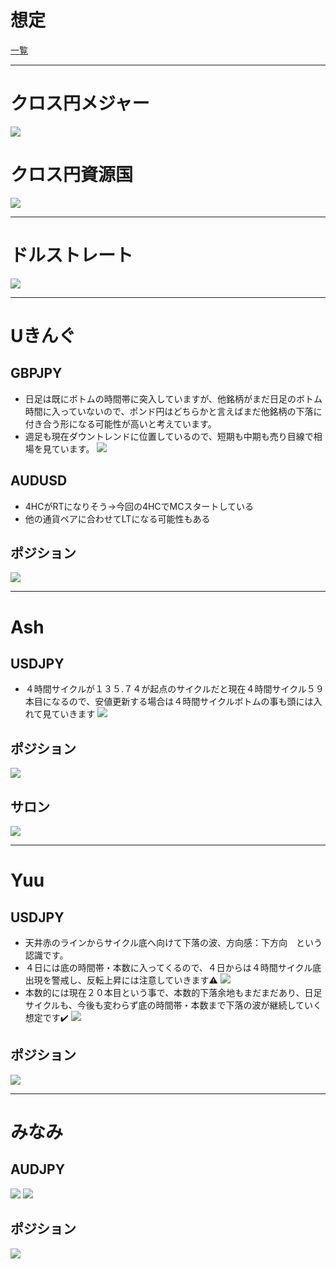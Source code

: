 # 想定
[一覧](../../index.md)

---
# クロス円メジャー
![](img/2023-01-02-18-54-19.png)

# クロス円資源国
![](img/2023-01-02-18-55-36.png)

---
# ドルストレート
![](img/2023-01-02-18-56-19.png)

---
# Uきんぐ
## GBPJPY
- 日足は既にボトムの時間帯に突入していますが、他銘柄がまだ日足のボトム時間に入っていないので、ポンド円はどちらかと言えばまだ他銘柄の下落に付き合う形になる可能性が高いと考えています。
- 週足も現在ダウントレンドに位置しているので、短期も中期も売り目線で相場を見ています。
![](img/2023-01-02-18-40-03.png)

## AUDUSD
- 4HCがRTになりそう→今回の4HCでMCスタートしている
- 他の通貨ペアに合わせてLTになる可能性もある

## ポジション
![](img/2023-01-02-18-41-05.png)

---
# Ash
## USDJPY
- ４時間サイクルが１３５.７４が起点のサイクルだと現在４時間サイクル５９本目になるので、安値更新する場合は４時間サイクルボトムの事も頭には入れて見ていきます
![](img/2023-01-02-18-44-34.png)

## ポジション
![](img/2023-01-02-18-45-26.png)

## サロン
![](img/2023-01-02-18-51-23.png)

---
# Yuu
## USDJPY
- 天井赤のラインからサイクル底へ向けて下落の波、方向感：下方向　という認識です。
- ４日には底の時間帯・本数に入ってくるので、４日からは４時間サイクル底出現を警戒し、反転上昇には注意していきます⚠
![](img/2023-01-02-18-46-00.png)
- 本数的には現在２０本目という事で、本数的下落余地もまだまだあり、日足サイクルも、今後も変わらず底の時間帯・本数まで下落の波が継続していく想定です✔️
![](img/2023-01-02-18-46-44.png)

## ポジション
![](img/2023-01-02-18-47-55.png)

---
# みなみ
## AUDJPY
![](img/2023-01-02-18-48-33.png)
![](img/2023-01-02-18-49-09.png)

## ポジション
![](img/2023-01-02-18-49-46.png)

